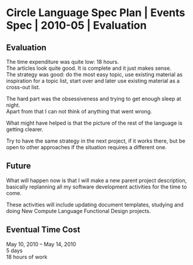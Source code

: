 ﻿Circle Language Spec Plan | Events Spec | 2010-05 | Evaluation
==============================================================


Evaluation
----------

The time expenditure was quite low: 18 hours.  
The articles look quite good. It is complete and it just makes sense.  
The strategy was good: do the most easy topic, use existing material as inspiration for a topic list, start over and later use existing material as a cross-out list.

The hard part was the obsessiveness and trying to get enough sleep at night.  
Apart from that I can not think of anything that went wrong.

What might have helped is that the picture of the rest of the language is getting clearer.

Try to have the same strategy in the next project, if it works there, but be open to other approaches if the situation requires a different one.


Future
------

What will happen now is that I will make a new parent project description, basically replanning all my software development activities for the time to come.

These activities will include updating document templates, studying and doing New Compute Language Functional Design projects.


Eventual Time Cost
------------------

May 10, 2010 – May 14, 2010  
5 days  
18 hours of work  
